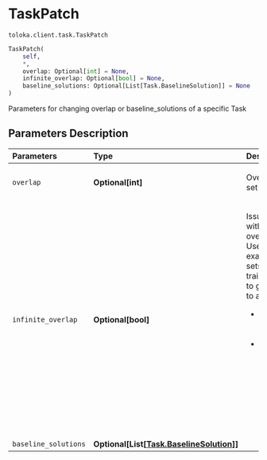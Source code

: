 # TaskPatch
`toloka.client.task.TaskPatch`

```python
TaskPatch(
    self,
    *,
    overlap: Optional[int] = None,
    infinite_overlap: Optional[bool] = None,
    baseline_solutions: Optional[List[Task.BaselineSolution]] = None
)
```

Parameters for changing overlap or baseline_solutions of a specific Task

## Parameters Description

| Parameters | Type | Description |
| :----------| :----| :-----------|
`overlap`|**Optional\[int\]**|<p>Overlapping a set of tasks.</p>
`infinite_overlap`|**Optional\[bool\]**|<p>Issue a task with infinite overlap. Used, for example, for sets of training tasks to give them to all users:<ul><li>True - Set infinite overlap.</li><li>False - Leave the overlap specified for the task or pool. Default Behaviour.</li></ul></p>
`baseline_solutions`|**Optional\[List\[[Task.BaselineSolution](toloka.client.task.Task.BaselineSolution.md)\]\]**|<p></p>
